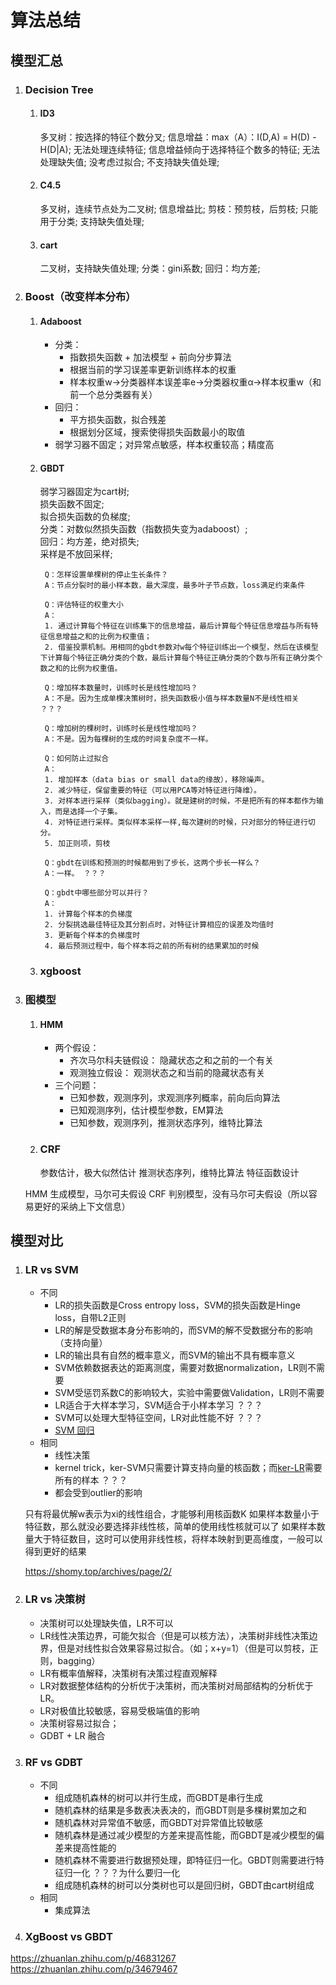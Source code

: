 # 算法总结
## 模型汇总
1. ### Decision Tree
	1. #### ID3
		多叉树：按选择的特征个数分叉;
		信息增益：max（A）：I(D,A) = H(D) - H(D|A);
		无法处理连续特征;
		信息增益倾向于选择特征个数多的特征;
		无法处理缺失值;
		没考虑过拟合;
		不支持缺失值处理;
	2. #### C4.5
		多叉树，连续节点处为二叉树;
		信息增益比;
		剪枝：预剪枝，后剪枝;
		只能用于分类;
		支持缺失值处理;
	3. #### cart
		二叉树，支持缺失值处理;
		分类：gini系数;
		回归：均方差;
2. ### Boost（改变样本分布）
	1. #### Adaboost
		* 分类：
			* 指数损失函数 + 加法模型 + 前向分步算法
			* 根据当前的学习误差率更新训练样本的权重
			* 样本权重w->分类器样本误差率e->分类器权重α->样本权重w（和前一个总分类器有关）
		* 回归：
			* 平方损失函数，拟合残差
			* 根据划分区域，搜索使得损失函数最小的取值 
		* 弱学习器不固定；对异常点敏感，样本权重较高；精度高  
	2. #### GBDT
		弱学习器固定为cart树;  
		损失函数不固定;  
		拟合损失函数的负梯度;  
		分类：对数似然损失函数（指数损失变为adaboost）;  
		回归：均方差，绝对损失;  
		采样是不放回采样; 
		
			Q：怎样设置单棵树的停止生长条件？  
			A：节点分裂时的最小样本数，最大深度，最多叶子节点数，loss满足约束条件  

			Q：评估特征的权重大小  
			A：  
			1. 通过计算每个特征在训练集下的信息增益，最后计算每个特征信息增益与所有特征信息增益之和的比例为权重值；  
			2. 借鉴投票机制。用相同的gbdt参数对w每个特征训练出一个模型，然后在该模型下计算每个特征正确分类的个数，最后计算每个特征正确分类的个数与所有正确分类个数之和的比例为权重值。  

			Q：增加样本数量时，训练时长是线性增加吗？  
			A：不是。因为生成单棵决策树时，损失函数极小值与样本数量N不是线性相关  ？？？  

			Q：增加树的棵树时，训练时长是线性增加吗？  
			A：不是。因为每棵树的生成的时间复杂度不一样。   

			Q：如何防止过拟合  
			A：  
			1. 增加样本（data bias or small data的缘故），移除噪声。  
			2. 减少特征，保留重要的特征（可以用PCA等对特征进行降维）。  
			3. 对样本进行采样（类似bagging）。就是建树的时候，不是把所有的样本都作为输入，而是选择一个子集。  
			4. 对特征进行采样。类似样本采样一样,每次建树的时候，只对部分的特征进行切分。  
			5. 加正则项，剪枝  

			Q：gbdt在训练和预测的时候都用到了步长，这两个步长一样么？  
			A：一样。 ？？？  

			Q：gbdt中哪些部分可以并行？  
			A：  
			1. 计算每个样本的负梯度  
			2. 分裂挑选最佳特征及其分割点时，对特征计算相应的误差及均值时  
			3. 更新每个样本的负梯度时  
			4. 最后预测过程中，每个样本将之前的所有树的结果累加的时候  
		
	3. ### xgboost

3. ### 图模型
	1. #### HMM
		* 两个假设：
			* 齐次马尔科夫链假设：
			隐藏状态之和之前的一个有关
			* 观测独立假设：
			观测状态之和当前的隐藏状态有关
		* 三个问题：
			* 已知参数，观测序列，求观测序列概率，前向后向算法
			* 已知观测序列，估计模型参数，EM算法
			* 已知参数，观测序列，推测状态序列，维特比算法
	2. ### CRF
		参数估计，极大似然估计
		推测状态序列，维特比算法
		特征函数设计

	HMM	生成模型，马尔可夫假设
	CRF 判别模型，没有马尔可夫假设（所以容易更好的采纳上下文信息）

## 模型对比
1. ### LR vs SVM
	* 不同
		* LR的损失函数是Cross entropy loss，SVM的损失函数是Hinge loss，自带L2正则
		* LR的解是受数据本身分布影响的，而SVM的解不受数据分布的影响（支持向量）
		* LR的输出具有自然的概率意义，而SVM的输出不具有概率意义
		* SVM依赖数据表达的距离测度，需要对数据normalization，LR则不需要
		* SVM受惩罚系数C的影响较大，实验中需要做Validation，LR则不需要
		* LR适合于大样本学习，SVM适合于小样本学习 ？？？
		* SVM可以处理大型特征空间，LR对此性能不好 ？？？
		* [SVM 回归](https://shomy.top/2017/03/09/support-vector-regression/) 
	* 相同
		* 线性决策
		* kernel trick，ker-SVM只需要计算支持向量的核函数；而[ker-LR](https://shomy.top/2017/03/07/kernel-lr/)需要所有的样本 ？？？
		* 都会受到outlier的影响

	只有将最优解w表示为xi的线性组合，才能够利用核函数K
	如果样本数量小于特征数，那么就没必要选择非线性核，简单的使用线性核就可以了
	如果样本数量大于特征数目，这时可以使用非线性核，将样本映射到更高维度，一般可以得到更好的结果

	<https://shomy.top/archives/page/2/>

2. ### LR vs 决策树
	* 决策树可以处理缺失值，LR不可以
	* LR线性决策边界，可能欠拟合（但是可以核方法），决策树非线性决策边界，但是对线性拟合效果容易过拟合。（如；x+y=1）（但是可以剪枝，正则，bagging）
	* LR有概率值解释，决策树有决策过程直观解释
	* LR对数据整体结构的分析优于决策树，而决策树对局部结构的分析优于LR。
	* LR对极值比较敏感，容易受极端值的影响
	* 决策树容易过拟合；
	* GDBT + LR 融合

3. ### RF vs GDBT
	* 不同
		* 组成随机森林的树可以并行生成，而GBDT是串行生成
		* 随机森林的结果是多数表决表决的，而GBDT则是多棵树累加之和
		* 随机森林对异常值不敏感，而GBDT对异常值比较敏感
		* 随机森林是通过减少模型的方差来提高性能，而GBDT是减少模型的偏差来提高性能的
		* 随机森林不需要进行数据预处理，即特征归一化。GBDT则需要进行特征归一化 ？？？为什么要归一化
		* 组成随机森林的树可以分类树也可以是回归树，GBDT由cart树组成
	* 相同
		* 集成算法

4. ### XgBoost vs GBDT


<https://zhuanlan.zhihu.com/p/46831267>
<https://zhuanlan.zhihu.com/p/34679467>

